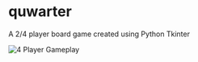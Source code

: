 # quwarter
A 2/4 player board game created using Python Tkinter

![4 Player Gameplay](https://ibb.co/TPBRXxm)
